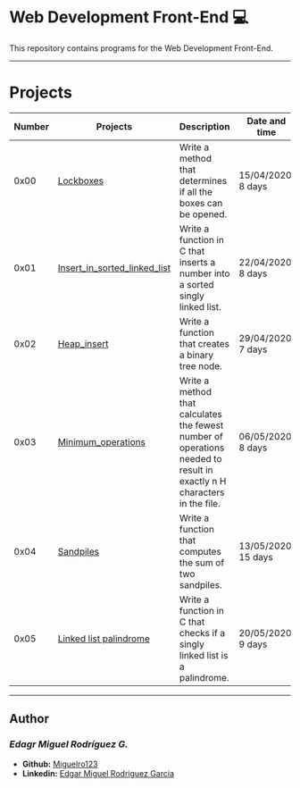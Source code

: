  # Web Development Front-End :computer:

  This repository contains programs for the Web Development Front-End.

---

  # Projects
  
  Number | Projects | Description | Date and time
  ----------- | ----------- | ----------- | -----------
  0x00 | [Lockboxes](./0x00-lockboxes) | Write a method that determines if all the boxes can be opened. | 15/04/2020, 8 days
  0x01 | [Insert_in_sorted_linked_list](./0x01-insert_in_sorted_linked_list) | Write a function in C that inserts a number into a sorted singly linked list. | 22/04/2020, 8 days
  0x02 | [Heap_insert](./0x02-heap_insert) | Write a function that creates a binary tree node. | 29/04/2020, 7 days
  0x03 | [Minimum_operations](./0x03-minimum_operations) | Write a method that calculates the fewest number of operations needed to result in exactly n H characters in the file. | 06/05/2020, 8 days
  0x04 | [Sandpiles](./0x04-sandpiles) | Write a function that computes the sum of two sandpiles. | 13/05/2020, 15 days
  0x05 | [Linked list palindrome](./0x05-linked_list_palindrome) | Write a function in C that checks if a singly linked list is a palindrome. | 20/05/2020, 9 days

---

## Author
### _Edagr Miguel Rodríguez G._

- **Github:** [Miguelro123](https://github.com/Miguelro123) 
- **Linkedin:** [Edgar Miguel Rodriguez Garcia](https://www.linkedin.com/in/edgar-miguel-rodriguez-garcia-20a5281a2/)
